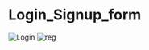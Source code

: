 # Login_Signup_form
![Login](https://github.com/user-attachments/assets/dd144093-08db-4f29-8313-488d55205503)
![reg](https://github.com/user-attachments/assets/b1121c5c-9533-4204-bcbb-a2ba644a8e4b)
